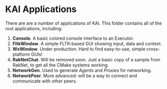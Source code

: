 # KAI Applications

There are are a number of applications of KAI. This folder contains all of the root applications, including:

1. **Console**. A basic colored console interface to an Executor.
1. **FltkWindow**. A simple FLTK-based GUI showing input, data and context.
1. **WxWindow**. Under production. Hard to find easy-to-use, simple cross-platform GUIs!
1. **RakNetChat**. Will be removed soon. Just a basic copy of a sample from RakNet, to get all the CMake systems working.
1. **NetworkGen**. Used to generate _Agents_ and _Proxies_ for networking.
1. **NetworkPeer**. More advanced: will be a way to connect and communicate with other peers.
